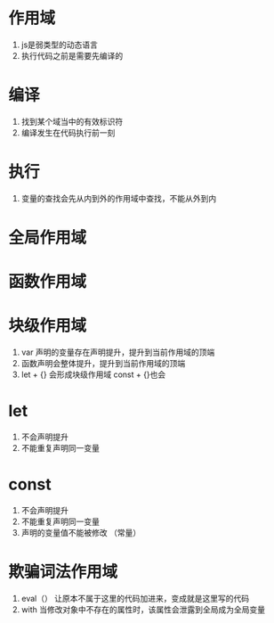 # 作用域
1. js是弱类型的动态语言
2. 执行代码之前是需要先编译的

# 编译
1. 找到某个域当中的有效标识符
2. 编译发生在代码执行前一刻

# 执行
1. 变量的查找会先从内到外的作用域中查找，不能从外到内

# 全局作用域

# 函数作用域

# 块级作用域
1. var 声明的变量存在声明提升，提升到当前作用域的顶端  
2. 函数声明会整体提升，提升到当前作用域的顶端
3. let + {}  会形成块级作用域  const + {}也会

# let
1. 不会声明提升
2. 不能重复声明同一变量

# const
1. 不会声明提升
2. 不能重复声明同一变量
3. 声明的变量值不能被修改  （常量）

# 欺骗词法作用域
1. eval（） 让原本不属于这里的代码加进来，变成就是这里写的代码
2. with 当修改对象中不存在的属性时，该属性会泄露到全局成为全局变量